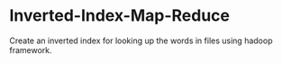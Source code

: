 # Inverted-Index-Map-Reduce
Create an inverted index for looking up the words in files using hadoop framework.
